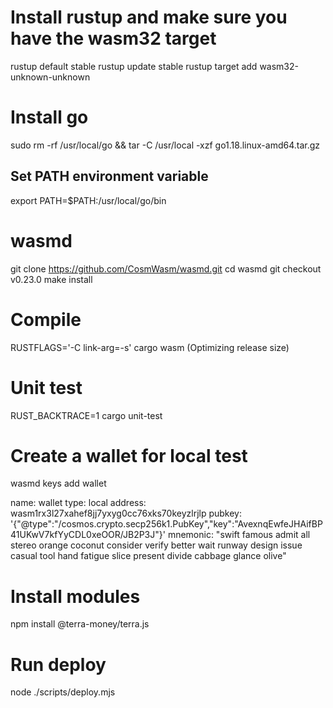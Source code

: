 # Install rustup and make sure you have the wasm32 target
rustup default stable
rustup update stable
rustup target add wasm32-unknown-unknown

# Install go
sudo rm -rf /usr/local/go && tar -C /usr/local -xzf go1.18.linux-amd64.tar.gz
## Set PATH environment variable
export PATH=$PATH:/usr/local/go/bin

# wasmd
git clone https://github.com/CosmWasm/wasmd.git
cd wasmd
git checkout v0.23.0
make install

# Compile
RUSTFLAGS='-C link-arg=-s' cargo wasm (Optimizing release size)

# Unit test
RUST_BACKTRACE=1 cargo unit-test

# Create a wallet for local test
wasmd keys add wallet

name: wallet
type: local
address: wasm1rx3l27xahef8jj7yxyg0cc76xks70keyzlrjlp
pubkey: '{"@type":"/cosmos.crypto.secp256k1.PubKey","key":"AvexnqEwfeJHAifBP41UKwV7kfYyCDL0xeOOR/JB2P3J"}'
mnemonic: "swift famous admit all stereo orange coconut consider verify better wait runway design issue casual tool hand fatigue slice present divide cabbage glance olive"

# Install modules
npm install @terra-money/terra.js

# Run deploy
node ./scripts/deploy.mjs